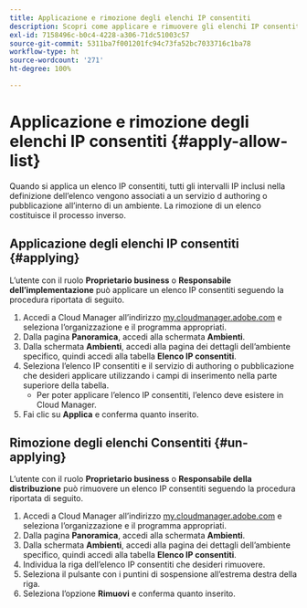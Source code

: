 ```yaml
---
title: Applicazione e rimozione degli elenchi IP consentiti
description: Scopri come applicare e rimuovere gli elenchi IP consentiti dagli ambienti.
exl-id: 7158496c-b0c4-4228-a306-71dc51003c57
source-git-commit: 5311ba7f001201fc94c73fa52bc7033716c1ba78
workflow-type: ht
source-wordcount: '271'
ht-degree: 100%

---
```



# Applicazione e rimozione degli elenchi IP consentiti {#apply-allow-list}

Quando si applica un elenco IP consentiti, tutti gli intervalli IP inclusi nella definizione dell’elenco vengono associati a un servizio d authoring o pubblicazione all’interno di un ambiente. La rimozione di un elenco costituisce il processo inverso.

## Applicazione degli elenchi IP consentiti {#applying}

L’utente con il ruolo **Proprietario business** o **Responsabile dell’implementazione** può applicare un elenco IP consentiti seguendo la procedura riportata di seguito.

1. Accedi a Cloud Manager all’indirizzo [my.cloudmanager.adobe.com](https://my.cloudmanager.adobe.com/) e seleziona l’organizzazione e il programma appropriati.
1. Dalla pagina **Panoramica**, accedi alla schermata **Ambienti**.
1. Dalla schermata **Ambienti**, accedi alla pagina dei dettagli dell’ambiente specifico, quindi accedi alla tabella **Elenco IP consentiti**.
1. Seleziona l’elenco IP consentiti e il servizio di authoring o pubblicazione che desideri applicare utilizzando i campi di inserimento nella parte superiore della tabella.
   * Per poter applicare l’elenco IP consentiti, l’elenco deve esistere in Cloud Manager.
1. Fai clic su **Applica** e conferma quanto inserito.

## Rimozione degli elenchi Consentiti {#un-applying}

L’utente con il ruolo **Proprietario business** o **Responsabile della distribuzione** può rimuovere un elenco IP consentiti seguendo la procedura riportata di seguito.

1. Accedi a Cloud Manager all’indirizzo [my.cloudmanager.adobe.com](https://my.cloudmanager.adobe.com/) e seleziona l’organizzazione e il programma appropriati.
1. Dalla pagina **Panoramica**, accedi alla schermata **Ambienti**.
1. Dalla schermata **Ambienti**, accedi alla pagina dei dettagli dell’ambiente specifico, quindi accedi alla tabella **Elenco IP consentiti**.
1. Individua la riga dell’elenco IP consentiti che desideri rimuovere.
1. Seleziona il pulsante con i puntini di sospensione all’estrema destra della riga.
1. Seleziona l’opzione **Rimuovi** e conferma quanto inserito.
